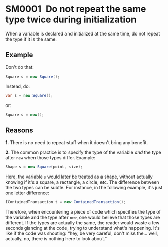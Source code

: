 # SM0001 Do not repeat the same type twice during initialization

When a variable is declared and initialized at the same time, do not repeat the type if it is the same.

## Example

Don't do that:

```csharp
Square s = new Square();
```

Instead, do:

```csharp
var s = new Square();
```

or:

```csharp
Square s = new();
```

## Reasons

**1.** There is no need to repeat stuff when it doesn't bring any benefit.

**2.** The common practice is to specify the type of the variable *and* the type after `new` when those types differ. Example:

```csharp
Shape s = new Square(point, size);
```

Here, the variable `s` would later be treated as a shape, without actually knowing if it's a square, a rectangle, a circle, etc. The difference between the two types can be subtle. For instance, in the following example, it's just one letter difference:

```csharp
IContainedTransaction t = new ContainedTransaction();
```

Therefore, when encountering a piece of code which specifies the type of the variable and the type after `new`, one would believe that those types are different. If the types are actually the same, the reader would waste a few seconds glancing at the code, trying to understand what's happening. It's like if the code was shouting: “hey, be very careful, don't miss the... well, actually, no, there is nothing here to look about.”
